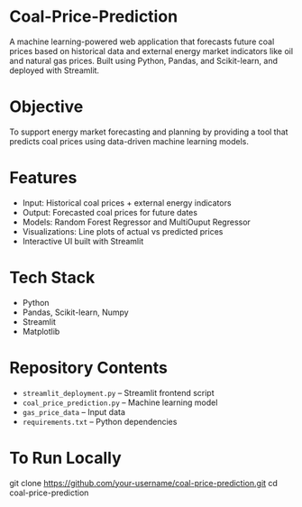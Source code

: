 # Coal-Price-Prediction
A machine learning-powered web application that forecasts future coal prices based on historical data and external energy market indicators like oil and natural gas prices. Built using Python, Pandas, and Scikit-learn, and deployed with Streamlit.

# Objective
To support energy market forecasting and planning by providing a tool that predicts coal prices using data-driven machine learning models.

# Features
- Input: Historical coal prices + external energy indicators
- Output: Forecasted coal prices for future dates
- Models: Random Forest Regressor and MultiOuput Regressor
- Visualizations: Line plots of actual vs predicted prices
- Interactive UI built with Streamlit

# Tech Stack
- Python
- Pandas, Scikit-learn, Numpy
- Streamlit
- Matplotlib

# Repository Contents
- `streamlit_deployment.py` – Streamlit frontend script
- `coal_price_prediction.py` – Machine learning model
- `gas_price_data` – Input data
- `requirements.txt` – Python dependencies

# To Run Locally
git clone https://github.com/your-username/coal-price-prediction.git
cd coal-price-prediction
